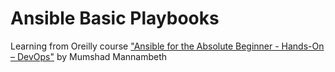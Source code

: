 # Ansible Basic Playbooks
Learning from Oreilly course ["Ansible for the Absolute Beginner - Hands-On – DevOps"](https://learning.oreilly.com/videos/ansible-for-the/9781789132427/) by Mumshad Mannambeth

